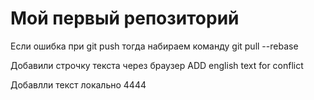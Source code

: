 # Мой первый репозиторий

Если ошибка при git push тогда набираем команду git pull --rebase

Добавили строчку текста через браузер ADD english text for conflict 

Добавлли текст локально
4444
